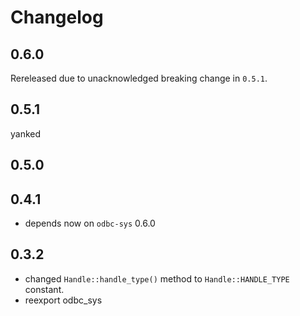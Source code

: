 Changelog
=========

0.6.0
------

Rereleased due to unacknowledged breaking change in `0.5.1`.

0.5.1
-----

yanked

0.5.0
-----

0.4.1
-----

* depends now on `odbc-sys` 0.6.0

0.3.2
-----

* changed `Handle::handle_type()` method to `Handle::HANDLE_TYPE` constant.
* reexport odbc_sys